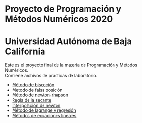 # Proyecto de Programación y Métodos Numéricos 2020
# Universidad Autónoma de Baja California 

Este es el proyecto final de la materia de Programación y Métodos Numéricos.  
Contiene archivos de practicas de laboratorio.

* [Método de bisección](https://github.com/VivianaVM01/Proyecto_PyMN_2020/blob/main/m%C3%A9todo%20de%20bisecci%C3%B3n.c)
* [Metodo de falsa posición](https://vivianavm01.github.io/Proyecto_PyMN_2020/)
* [Método de newton-rhapson](https://vivianavm01.github.io/Proyecto_PyMN_2020/)
* [Regla de la secante](https://vivianavm01.github.io/Proyecto_PyMN_2020/)
* [Interpolación de newton](https://vivianavm01.github.io/Proyecto_PyMN_2020/)
* [Método de lagrange y regresión](https://vivianavm01.github.io/Proyecto_PyMN_2020/)
* [Métodos de ecuaciones lineales](https://vivianavm01.github.io/Proyecto_PyMN_2020/)
